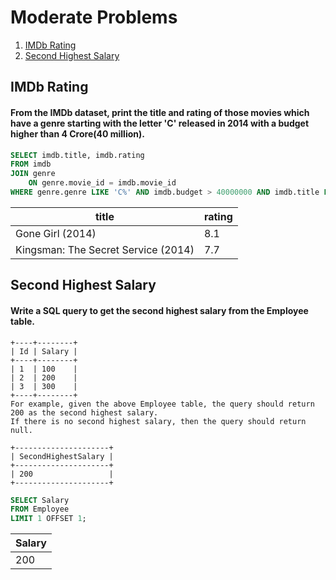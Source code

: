 # Moderate Problems

1. [IMDb Rating](#IMDb-Rating)
2. [Second Highest Salary](#Second-Highest-Salary)


## IMDb Rating
#### From the IMDb dataset, print the title and rating of those movies which have a genre starting with the letter 'C' released in 2014 with a budget higher than 4 Crore(40 million).

```sql
SELECT imdb.title, imdb.rating
FROM imdb
JOIN genre 
	ON genre.movie_id = imdb.movie_id
WHERE genre.genre LIKE 'C%' AND imdb.budget > 40000000 AND imdb.title LIKE '%2014%';
```

| title                                | rating |
|--------------------------------------|--------|
| Gone Girl (2014)                     | 8.1    |
| Kingsman: The Secret Service (2014)  | 7.7    |


## Second Highest Salary
#### Write a SQL query to get the second highest salary from the Employee table.

```
+----+--------+
| Id | Salary |
+----+--------+
| 1  | 100    |
| 2  | 200    |
| 3  | 300    |
+----+--------+
For example, given the above Employee table, the query should return 200 as the second highest salary.
If there is no second highest salary, then the query should return null.

+---------------------+
| SecondHighestSalary |
+---------------------+
| 200                 |
+---------------------+
```
```sql
SELECT Salary
FROM Employee
LIMIT 1 OFFSET 1;
```
| Salary |
|--------|
| 200    |
